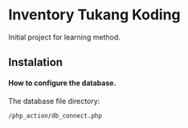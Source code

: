 # Inventory Tukang Koding

Initial project for learning method.

## Instalation
#### How to configure the database.
The database file directory:
```
/php_action/db_connect.php
```
